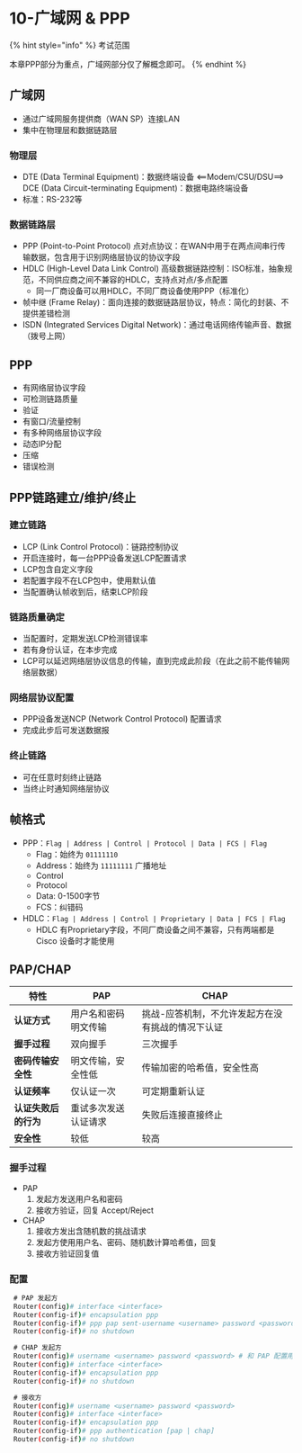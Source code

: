 # 10-广域网 & PPP

{% hint style="info" %}
考试范围

本章PPP部分为重点，广域网部分仅了解概念即可。
{% endhint %}

## 广域网

* 通过广域网服务提供商（WAN SP）连接LAN
* 集中在物理层和数据链路层

### 物理层

* DTE (Data Terminal Equipment)：数据终端设备 <==Modem/CSU/DSU==> DCE (Data Circuit-terminating Equipment)：数据电路终端设备
* 标准：RS-232等

### 数据链路层

* PPP (Point-to-Point Protocol) 点对点协议：在WAN中用于在两点间串行传输数据，包含用于识别网络层协议的协议字段
* HDLC (High-Level Data Link Control) 高级数据链路控制：ISO标准，抽象规范，不同供应商之间不兼容的HDLC，支持点对点/多点配置
  * 同一厂商设备可以用HDLC，不同厂商设备使用PPP（标准化）
* 帧中继 (Frame Relay)：面向连接的数据链路层协议，特点：简化的封装、不提供差错检测
* ISDN (Integrated Services Digital Network)：通过电话网络传输声音、数据（拨号上网）

## PPP

* 有网络层协议字段
* 可检测链路质量
* 验证
* 有窗口/流量控制
* 有多种网络层协议字段
* 动态IP分配
* 压缩
* 错误检测

## PPP链路建立/维护/终止

### 建立链路

* LCP (Link Control Protocol)：链路控制协议
* 开启连接时，每一台PPP设备发送LCP配置请求
* LCP包含自定义字段
* 若配置字段不在LCP包中，使用默认值
* 当配置确认帧收到后，结束LCP阶段

### 链路质量确定

* 当配置时，定期发送LCP检测错误率
* 若有身份认证，在本步完成
* LCP可以延迟网络层协议信息的传输，直到完成此阶段（在此之前不能传输网络层数据）

### 网络层协议配置

* PPP设备发送NCP (Network Control Protocol) 配置请求
* 完成此步后可发送数据报

### 终止链路

* 可在任意时刻终止链路
* 当终止时通知网络层协议

## 帧格式

* PPP：`Flag | Address | Control | Protocol | Data | FCS | Flag`
  * Flag：始终为 `01111110`
  * Address：始终为 `11111111` 广播地址
  * Control
  * Protocol
  * Data: 0-1500字节
  * FCS：纠错码
* HDLC：`Flag | Address | Control | Proprietary | Data | FCS | Flag`
  * HDLC 有Proprietary字段，不同厂商设备之间不兼容，只有两端都是 Cisco 设备时才能使用

## PAP/CHAP

| **特性**       | **PAP**    | **CHAP**                  |
| ------------ | ---------- | ------------------------- |
| **认证方式**     | 用户名和密码明文传输 | 挑战-应答机制，不允许发起方在没有挑战的情况下认证 |
| **握手过程**     | 双向握手       | 三次握手                      |
| **密码传输安全性**  | 明文传输，安全性低  | 传输加密的哈希值，安全性高             |
| **认证频率**     | 仅认证一次      | 可定期重新认证                   |
| **认证失败后的行为** | 重试多次发送认证请求 | 失败后连接直接终止                 |
| **安全性**      | 较低         | 较高                        |

### 握手过程

* PAP
  1. 发起方发送用户名和密码
  2. 接收方验证，回复 Accept/Reject
* CHAP
  1. 接收方发出含随机数的挑战请求
  2. 发起方使用用户名、密码、随机数计算哈希值，回复
  3. 接收方验证回复值

### 配置

```bash
 # PAP 发起方
 Router(config)# interface <interface>
 Router(config-if)# encapsulation ppp
 Router(config-if)# ppp pap sent-username <username> password <password>
 Router(config-if)# no shutdown
```

```bash
 # CHAP 发起方
 Router(config)# username <username> password <password> # 和 PAP 配置用户名密码的位置不同
 Router(config)# interface <interface>
 Router(config-if)# encapsulation ppp
 Router(config-if)# no shutdown
```

```bash
 # 接收方
 Router(config)# username <username> password <password>
 Router(config)# interface <interface>
 Router(config-if)# encapsulation ppp
 Router(config-if)# ppp authentication [pap | chap]
 Router(config-if)# no shutdown
```
